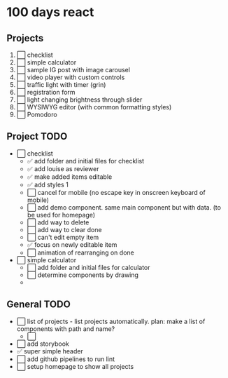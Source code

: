 # 100 days react

## Projects
1. ⬜ checklist
1. ⬜ simple calculator
1. ⬜ sample IG post with image carousel
1. ⬜ video player with custom controls
1. ⬜ traffic light with timer (grin)
1. ⬜ registration form
1. ⬜ light changing brightness through slider
1. ⬜ WYSIWYG editor (with common formatting styles)
1. ⬜ Pomodoro

## Project TODO
* ⬜ checklist
  * ✅ add folder and initial files for checklist
  * ✅ add louise as reviewer
  * ✅ make added items editable
  * ✅ add styles 1
  * ⬜ cancel for mobile (no escape key in onscreen keyboard of mobile)
  * ⬜ add demo component. same main component but with data. (to be used for homepage)
  * ⬜ add way to delete
  * ⬜ add way to clear done
  * ⬜ can't edit empty item
  * ✅ focus on newly editable item
  * ⬜ animation of rearranging on done
* ⬜ simple calculator
  * ⬜ add folder and initial files for calculator
  * ⬜ determine components by drawing
  * 

## General TODO
* ⬜ list of projects - list projects automatically. plan: make a list of components with path and name?
  * ⬜ 
* ⬜ add storybook
* ✅ super simple header  
* ⬜ add github pipelines to run lint
* ⬜ setup homepage to show all projects
  